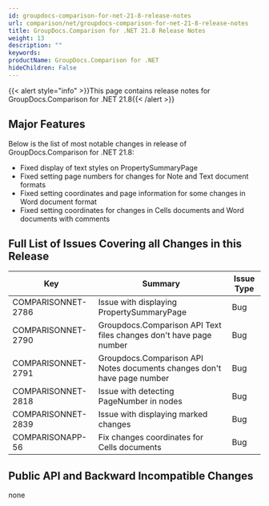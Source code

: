 ```yaml
---
id: groupdocs-comparison-for-net-21-8-release-notes
url: comparison/net/groupdocs-comparison-for-net-21-8-release-notes
title: GroupDocs.Comparison for .NET 21.8 Release Notes
weight: 13
description: ""
keywords:
productName: GroupDocs.Comparison for .NET
hideChildren: False
---
```

{{< alert style="info" >}}This page contains release notes for GroupDocs.Comparison for .NET 21.8{{< /alert >}}

## Major Features

Below is the list of most notable changes in release of GroupDocs.Comparison for .NET 21.8:

*   Fixed display of text styles on PropertySummaryPage
*   Fixed setting page numbers for changes for Note and Text document formats
*   Fixed setting coordinates and page information for some changes in Word document format
*   Fixed setting coordinates for changes in Cells documents and Word documents with comments

## Full List of Issues Covering all Changes in this Release

| Key | Summary | Issue Type |
| --- | --- | --- |
| COMPARISONNET-2786 | Issue with displaying PropertySummaryPage | Bug |
| COMPARISONNET-2790 | Groupdocs.Comparison API Text files changes don't have page number | Bug |
| COMPARISONNET-2791 | Groupdocs.Comparison API Notes documents changes don't have page number | Bug |		       
| COMPARISONNET-2818 | Issue with detecting PageNumber in nodes | Bug |
| COMPARISONNET-2839 | Issue with displaying marked changes | Bug |
| COMPARISONAPP-56 | Fix changes coordinates for Cells documents | Bug |

## Public API and Backward Incompatible Changes
none